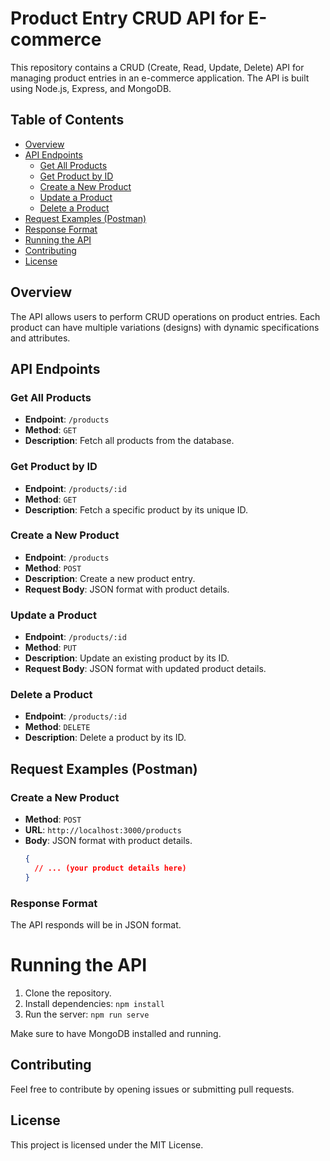 # Product Entry CRUD API for E-commerce

This repository contains a CRUD (Create, Read, Update, Delete) API for managing product entries in an e-commerce application. The API is built using Node.js, Express, and MongoDB.

## Table of Contents
- [Overview](#overview)
- [API Endpoints](#api-endpoints)
  - [Get All Products](#get-all-products)
  - [Get Product by ID](#get-product-by-id)
  - [Create a New Product](#create-a-new-product)
  - [Update a Product](#update-a-product)
  - [Delete a Product](#delete-a-product)
- [Request Examples (Postman)](#request-examples-postman)
- [Response Format](#response-format)
- [Running the API](#running-the-api)
- [Contributing](#contributing)
- [License](#license)

## Overview

The API allows users to perform CRUD operations on product entries. Each product can have multiple variations (designs) with dynamic specifications and attributes.

## API Endpoints

### Get All Products

- **Endpoint**: `/products`
- **Method**: `GET`
- **Description**: Fetch all products from the database.

### Get Product by ID

- **Endpoint**: `/products/:id`
- **Method**: `GET`
- **Description**: Fetch a specific product by its unique ID.

### Create a New Product

- **Endpoint**: `/products`
- **Method**: `POST`
- **Description**: Create a new product entry.
- **Request Body**: JSON format with product details.

### Update a Product

- **Endpoint**: `/products/:id`
- **Method**: `PUT`
- **Description**: Update an existing product by its ID.
- **Request Body**: JSON format with updated product details.

### Delete a Product

- **Endpoint**: `/products/:id`
- **Method**: `DELETE`
- **Description**: Delete a product by its ID.

## Request Examples (Postman)

### Create a New Product

- **Method**: `POST`
- **URL**: `http://localhost:3000/products`
- **Body**: JSON format with product details.
  ```json
  {
    // ... (your product details here)
  }

### Response Format
The API responds will be in JSON format. 



# Running the API

1. Clone the repository.
2. Install dependencies: `npm install`
3. Run the server: `npm run serve`

Make sure to have MongoDB installed and running.

## Contributing

Feel free to contribute by opening issues or submitting pull requests.

## License

This project is licensed under the MIT License.
